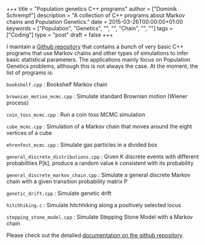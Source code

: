 +++
title = "Population genetics C++ programs"
author = ["Dominik Schrempf"]
description = "A collection of C++ programs about Markov chains and Population Genetics."
date = 2015-03-26T00:00:00+01:00
keywords = ["Population", "Genetics", "", "", "Chain", "", ""]
tags = ["Coding"]
type = "post"
draft = false
+++

I maintain a [Github repository](https://github.com/fazky/popgen-cpp-programs) that contains a bunch of very basic C++ programs
that use Markov chains and other types of simulations to infer basic statistical
parameters. The applications mainly focus on Population Genetics problems,
although this is not always the case. At the moment, the list of programs is:

`bookshelf.cpp`
: Bookshelf Markov chain

`brownian_motion_mcmc.cpp`
: Simulate standard Brownian motion
    (Wiener process)

`coin_toss_mcmc.cpp`
: Run a coin toss MCMC simulation

`cube_mcmc.cpp`
: Simulation of a Markov chain that moves around the
    eight vertices of a cube

`ehrenfest_mcmc.cpp`
: Simulate gas particles in a divided box

`general_discrete_distributions.cpp`
: Given K discrete events with
    different probabilities P[k], produce a random value k consistent
    with its probability

`general_discrete_markov_chain.cpp`
: Simulate a general discrete
    Markov chain with a given transition probability matrix P

`genetic_drift.cpp`
: Simulate genetic drift

`hitchhiking.c`
: Simulate hitchhiking along a positively selected locus

`stepping_stone_model.cpp`
: Simulate Stepping Stone Model with a
    Markov chain

Please check out the detailed [documentation on the github repository](https://github.com/fazky/popgen-cpp-programs/tree/master/doc/html).
